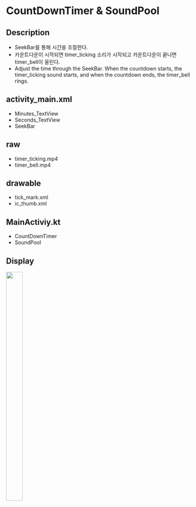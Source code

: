 # CountDownTimer & SoundPool

## Description
 * SeekBar를 통해 시간을 조절한다. 
 * 카운트다운이 시작되면 timer_ticking 소리가 시작되고 카운트다운이 끝나면 timer_bell이 울린다.   
 * Adjust the time through the SeekBar. When the countdown starts, the timer_ticking sound starts, and when the countdown ends, the timer_bell rings.

## activity_main.xml  
* Minutes_TextView  
* Seconds_TextView  
* SeekBar  

## raw
* timer_ticking.mp4
* timer_bell.mp4

## drawable  
* tick_mark.xml   
* ic_thumb.xml  

## MainActiviy.kt
* CountDownTimer
* SoundPool

## Display
<img src="https://user-images.githubusercontent.com/72978589/184332509-76ea3c1f-d8c7-4458-8f91-d74c4bfe7170.gif" width="30%" height="40%">    

